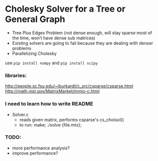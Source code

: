 # Cholesky Solver for a Tree or General Graph

- Tree Plus Edges Problem (not dense enough, will stay sparse most of the time, won’t have dense sub matrices)
- Existing solvers are going to fail because they are dealing with denser problems
- Parallelizing Cholesky

use ```pip install numpy``` and ```pip install scipy```

### libraries:
http://people.sc.fsu.edu/~jburkardt/c_src/csparse/csparse.html
http://math.nist.gov/MatrixMarket/mmio-c.html

### I need to learn how to write README
* Solver.c
	* reads given matrix, performs csparse's cs_cholsol()
	* to run: make; ./solve {file.mtx};
	
### TODO:
* more performance analysis?
* improve performance?
